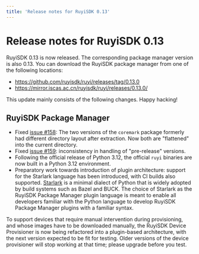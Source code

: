 ```yaml
---
title: 'Release notes for RuyiSDK 0.13'
---
```


# Release notes for RuyiSDK 0.13

RuyiSDK 0.13 is now released. The corresponding package manager version is also 0.13.
You can download the RuyiSDK package manager from one of the following locations:

* https://github.com/ruyisdk/ruyi/releases/tag/0.13.0
* https://mirror.iscas.ac.cn/ruyisdk/ruyi/releases/0.13.0/

This update mainly consists of the following changes. Happy hacking!

## RuyiSDK Package Manager

* Fixed [issue #158](https://github.com/ruyisdk/ruyi/issues/158): The two
  versions of the `coremark` package formerly had different directory layout
  after extraction. Now both are "flattened" into the current directory.
* Fixed [issue #159](https://github.com/ruyisdk/ruyi/issues/159):
  inconsistency in handling of "pre-release" versions.
* Following the official release of Python 3.12, the official `ruyi` binaries
  are now built in a Python 3.12 environment.
* Preparatory work towards introduction of plugin architecture: support for
  the Starlark language has been introduced, with CI builds also supported.
  [Starlark] is a minimal dialect of Python that is widely adopted by build
  systems such as Bazel and BUCK. The choice of Starlark as the RuyiSDK
  Package Manager plugin language is meant to enable all developers familiar
  with the Python language to develop RuyiSDK Package Manager plugins with a
  familiar syntax.

[Starlark]: https://github.com/bazelbuild/starlark

To support devices that require manual intervention during provisioning, and
whose images have to be downloaded manually, the RuyiSDK Device Provisioner is
now being refactored into a plugin-based architecture, with the next version
expected to be fit for testing. Older versions of the device provisioner will
stop working at that time; please upgrade before you test.
